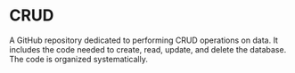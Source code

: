 # CRUD
A GitHub repository dedicated to performing CRUD operations on data. It includes the code needed to create, read, update, and delete the database. The code is organized systematically.

